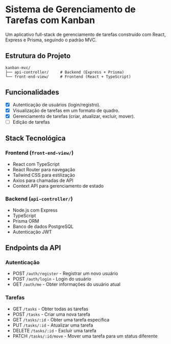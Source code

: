 # Sistema de Gerenciamento de Tarefas com Kanban

Um aplicativo full-stack de gerenciamento de tarefas construído com React, Express e Prisma, seguindo o padrão MVC.

## Estrutura do Projeto

```
kanban-mvc/
├── api-controller/     # Backend (Express + Prisma)
└── front-end-view/     # Frontend (React + TypeScript)
```

## Funcionalidades

- [X] Autenticação de usuários (login/registro).
- [X] Visualização de tarefas em um formato de quadro.
- [X] Gerenciamento de tarefas (criar, atualizar, excluir, mover).
- [ ] Edição de tarefas

## Stack Tecnológica

### Frontend (`front-end-view/`)
- React com TypeScript
- React Router para navegação
- Tailwind CSS para estilização
- Axios para chamadas de API
- Context API para gerenciamento de estado

### Backend (`api-controller/`)
- Node.js com Express
- TypeScript
- Prisma ORM
- Banco de dados PostgreSQL
- Autenticação JWT

## Endpoints da API

### Autenticação
- POST `/auth/register` - Registrar um novo usuário
- POST `/auth/login` - Login do usuário
- GET `/auth/me` - Obter informações do usuário atual

### Tarefas
- GET `/tasks` - Obter todas as tarefas
- POST `/tasks` - Criar uma nova tarefa
- GET `/tasks/:id` - Obter uma tarefa específica
- PUT `/tasks/:id` - Atualizar uma tarefa
- DELETE `/tasks/:id` - Excluir uma tarefa
- PATCH `/tasks/:id/move` - Mover uma tarefa para um status diferente
